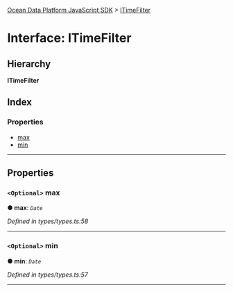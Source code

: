 [Ocean Data Platform JavaScript SDK](../README.md) > [ITimeFilter](../interfaces/itimefilter.md)

# Interface: ITimeFilter

## Hierarchy

**ITimeFilter**

## Index

### Properties

* [max](itimefilter.md#max)
* [min](itimefilter.md#min)

---

## Properties

<a id="max"></a>

### `<Optional>` max

**● max**: *`Date`*

*Defined in types/types.ts:58*

___
<a id="min"></a>

### `<Optional>` min

**● min**: *`Date`*

*Defined in types/types.ts:57*

___

